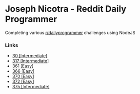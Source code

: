 # Joseph Nicotra - Reddit Daily Programmer

Completing various [r/dailyprogrammer](https://www.reddit.com/r/dailyprogrammer) challenges using NodeJS

### Links
  - [30 [Intermediate]](https://www.reddit.com/r/dailyprogrammer/comments/red6f/3262012_challenge_30_intermediate/)
  - [317 [Intermediate]](https://www.reddit.com/r/dailyprogrammer/comments/6eerfk/20170531_challenge_317_intermediate_counting/)
  - [361 [Easy]](https://www.reddit.com/r/dailyprogrammer/comments/8jcffg/20180514_challenge_361_easy_tally_program/)
  - [366 [Easy]](https://www.reddit.com/r/dailyprogrammer/comments/98ufvz/20180820_challenge_366_easy_word_funnel_1/)
  - [370 [Easy]](https://www.reddit.com/r/dailyprogrammer/comments/a72sdj/20181217_challenge_370_easy_upc_check_digits/)
  - [372 [Easy]](https://www.reddit.com/r/dailyprogrammer/comments/afxxca/20190114_challenge_372_easy_perfectly_balanced/)
  - [375 [Intermediate]](https://www.reddit.com/r/dailyprogrammer/comments/aq6gfy/20190213_challenge_375_intermediate_a_card/)
